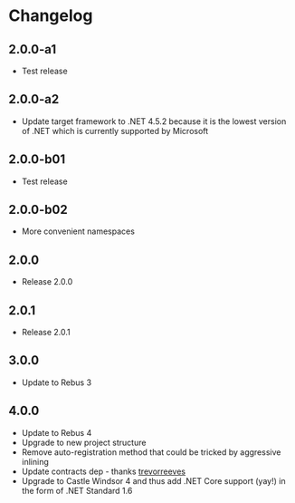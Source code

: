 # Changelog

## 2.0.0-a1

* Test release

## 2.0.0-a2

* Update target framework to .NET 4.5.2 because it is the lowest version of .NET which is currently supported by Microsoft

## 2.0.0-b01

* Test release

## 2.0.0-b02

* More convenient namespaces

## 2.0.0

* Release 2.0.0

## 2.0.1

* Release 2.0.1

## 3.0.0

* Update to Rebus 3

## 4.0.0

* Update to Rebus 4
* Upgrade to new project structure
* Remove auto-registration method that could be tricked by aggressive inlining
* Update contracts dep - thanks [trevorreeves]
* Upgrade to Castle Windsor 4 and thus add .NET Core support (yay!) in the form of .NET Standard 1.6

[trevorreeves]: https://github.com/trevorreeves

